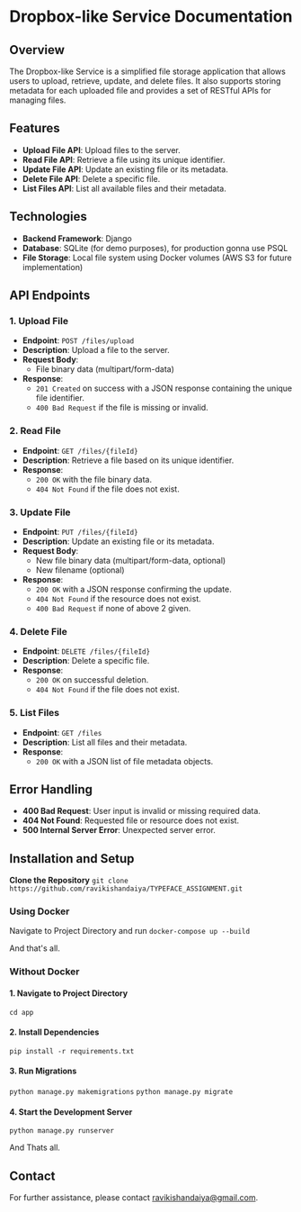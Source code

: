 # Dropbox-like Service Documentation

## Overview

The Dropbox-like Service is a simplified file storage application that allows users to upload, retrieve, update, and delete files. It also supports storing metadata for each uploaded file and provides a set of RESTful APIs for managing files.

## Features

- **Upload File API**: Upload files to the server.
- **Read File API**: Retrieve a file using its unique identifier.
- **Update File API**: Update an existing file or its metadata.
- **Delete File API**: Delete a specific file.
- **List Files API**: List all available files and their metadata.

## Technologies

- **Backend Framework**: Django
- **Database**: SQLite (for demo purposes), for production gonna use PSQL
- **File Storage**: Local file system using Docker volumes (AWS S3 for future implementation)

## API Endpoints

### 1. Upload File

- **Endpoint**: `POST /files/upload`
- **Description**: Upload a file to the server.
- **Request Body**:
  - File binary data (multipart/form-data)
- **Response**:
  - `201 Created` on success with a JSON response containing the unique file identifier.
  - `400 Bad Request` if the file is missing or invalid.

### 2. Read File

- **Endpoint**: `GET /files/{fileId}`
- **Description**: Retrieve a file based on its unique identifier.
- **Response**:
  - `200 OK` with the file binary data.
  - `404 Not Found` if the file does not exist.

### 3. Update File

- **Endpoint**: `PUT /files/{fileId}`
- **Description**: Update an existing file or its metadata.
- **Request Body**:
  - New file binary data (multipart/form-data, optional)
  - New filename (optional)
- **Response**:
  - `200 OK` with a JSON response confirming the update.
  - `404 Not Found` if the resource does not exist.
  - `400 Bad Request` if none of above 2 given.

### 4. Delete File

- **Endpoint**: `DELETE /files/{fileId}`
- **Description**: Delete a specific file.
- **Response**:
  - `200 OK` on successful deletion.
  - `404 Not Found` if the file does not exist.

### 5. List Files

- **Endpoint**: `GET /files`
- **Description**: List all files and their metadata.
- **Response**:
  - `200 OK` with a JSON list of file metadata objects.

## Error Handling

- **400 Bad Request**: User input is invalid or missing required data.
- **404 Not Found**: Requested file or resource does not exist.
- **500 Internal Server Error**: Unexpected server error.


## Installation and Setup


**Clone the Repository**
`git clone https://github.com/ravikishandaiya/TYPEFACE_ASSIGNMENT.git`

### Using Docker
Navigate to Project Directory and run
`docker-compose up --build`

And that's all.

### Without Docker
#### 1. Navigate to Project Directory
`cd app`

#### 2. Install Dependencies
`pip install -r requirements.txt`

#### 3. Run Migrations
`python manage.py makemigrations`
`python manage.py migrate`

#### 4. Start the Development Server
`python manage.py runserver`


And Thats all.

## Contact
For further assistance, please contact [ravikishandaiya@gmail.com](mailto:ravikishandaiya@gmail.com).
